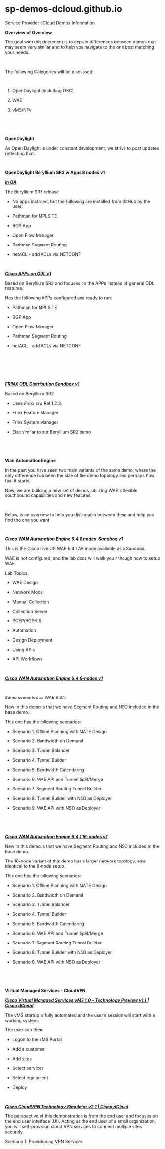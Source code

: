 # sp-demos-dcloud.github.io
Service Provider dCloud Demos Information


**Overview of Overview**

The goal with this document is to explain differences between demos that may seem very similar and to help you navigate to the one best matching your needs.

 

The following Categories will be discussed:

 

1.  OpenDaylight (including OSC)

2.  WAE

3.  vMS/NFv

 

 

**OpenDaylight**

As Open Daylight is under constant development, we strive to post updates reflecting that.

 

**OpenDaylight Beryllium SR3 w Apps 8 nodes v1**

[***in QA***](https://cisco.jiveon.com/docs/DOC-1548845)

The Beryllium SR3 release

- No apps installed, but the following are installed from GitHub by the user:

- Pathman for MPLS TE

- BGP App

- Open Flow Manager

- Pathman Segment Routing

- netACL - add ACLs via NETCONF

 

[***Cisco APPs on ODL v1***](https://dcloud-cms.cisco.com/demo/apps-on-odl-v1)

Based on Beryllium SR2 and focuses on the APPs instead of general ODL features.

Has the following APPs configured and ready to run:

- Pathman for MPLS TE

- BGP App

- Open Flow Manager

- Pathman Segment Routing

- netACL - add ACLs via NETCONF

 

 

 

[***FRINX ODL Distribution Sandbox v1***](https://dcloud-cms.cisco.com/demo/frinx-odl-dist-sndbx-v1)

Based on Beryllium SR2

- Uses *Frinx* s/w Rel 1.2.3.

- Frinx Feature Manager

- Frinx System Manager

- Else similar to our Beryllium SR2 demo

 

 

**Wan Automation Engine**

In the past you have seen two main variants of the same demo, where the only difference has been the size of the demo topology and perhaps how fast it starts.

Now, we are building a new set of demos, utilizing WAE's flexible southbound capabilities and new features.

 

Below, is an overview to help you distinguish between them and help you find the one you want.

 

[***Cisco WAN Automation Engine 6.4 8 nodes  Sandbox v1***](https://dcloud-cms.cisco.com/demo/wae-64-sndbx-v1)

This is the Cisco Live US WAE 6.4 LAB made available as a Sandbox.

WAE is not configured, and the lab docs will walk you r though how to setup WAE.

Lab Topics:

-   WAE Design

-   Network Model

-   Manual Collection

-   Collection Server

-   PCEP/BGP-LS

-   Automation

-   Design Deployment

-   Using APIs

-   API Workflows

 

[***Cisco WAN Automation Engine 6.4 8-nodes v1***](https://dcloud-cms.cisco.com/demo_news/cisco-wan-automation-engine-6-4-with-8-nodes-v1)

 

Same scenarios as WAE 6.3.1.

New in this demo is that we have Segment Routing and NSO included in the base demo.

This one has the following scenarios:

-   Scenario 1. Offline Planning with MATE Design

-   Scenario 2. Bandwidth on Demand

-   Scenario 3. Tunnel Balancer

-   Scenario 4. Tunnel Builder

-   Scenario 5. Bandwidth Calendaring

-   Scenario 6. WAE API and Tunnel Split/Merge

-   Scenario 7. Segment Routing Tunnel Builder

-   Scenario 8. Tunnel Builder with NSO as Deployer

-   Scenario 9. WAE API with NSO as Deployer

 

 

[***Cisco WAN Automation Engine 6.4.1 16-nodes v1***](https://dcloud-cms.cisco.com/demo/cisco-wan-automation-engine-6-3-with-16-nodes-v1)

New in this demo is that we have Segment Routing and NSO included in the base demo.

The 16-node variant of this demo has a larger network topology, else identical to the 8-node setup.

This one has the following scenarios:

-   Scenario 1. Offline Planning with MATE Design

-   Scenario 2. Bandwidth on Demand

-   Scenario 3. Tunnel Balancer

-   Scenario 4. Tunnel Builder

-   Scenario 5. Bandwidth Calendaring

-   Scenario 6. WAE API and Tunnel Split/Merge

-   Scenario 7. Segment Routing Tunnel Builder

-   Scenario 8. Tunnel Builder with NSO as Deployer

-   Scenario 9. WAE API with NSO as Deployer

 

 

**Virtual Managed Services - CloudVPN**

[***Cisco Virtual Managed Services vMS 1.0 – Technology Preview v1.1 | Cisco dCloud***](https://dcloud-cms.cisco.com/demo/cisco-virtual-managed-services-vms-1-5-technology-preview-v1-0)

The vMS startup is fully automated and the user’s session will start with a working system.

The user can then:

-   Logon to the vMS Portal

-   Add a customer

-   Add sites

-   Select services

-   Select equipment

-   Deploy

 

[***Cisco CloudVPN Technology Simulator v2.1 | Cisco dCloud***](https://dcloud-cms.cisco.com/demo/cisco-cloudvpn-technology-preview-v2)

The perspective of this demonstration is from the end user and focuses on the end user interface (UI). Acting as the end user of a small organization, you will self-provision cloud VPN services to connect multiple sites securely.

Scenario 1: Provisioning VPN Services

